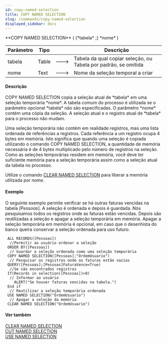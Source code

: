 ```yaml
---
id: copy-named-selection
title: COPY NAMED SELECTION
slug: /commands/copy-named-selection
displayed_sidebar: docs
---
```


<!--REF #_command_.COPY NAMED SELECTION.Syntax-->**COPY NAMED SELECTION** ( {*tabela* ;} *nome* )<!-- END REF-->
<!--REF #_command_.COPY NAMED SELECTION.Params-->
| Parâmetro | Tipo |  | Descrição |
| --- | --- | --- | --- |
| tabela | Table | &#x1F852; | Tabela da qual copiar seleção, ou Tabela por padrão, se omitida |
| nome | Text | &#x1F852; | Nome da seleção temporal a criar |

<!-- END REF-->

#### Descrição 

<!--REF #_command_.COPY NAMED SELECTION.Summary-->COPY NAMED SELECTION copia a seleção atual de *tabela* em uma seleção temporária *nome*.<!-- END REF--> A tabela comum do processo é utilizada se o parâmetro opcional *tabela* não são especificadas. O parâmetro *nome* contém uma cópia da seleção. A seleção atual e o registro atual de *tabela* para o processo não mudam.

Uma seleção temporária não contém em realidade registros, mas uma lista ordenada de referências a registros. Cada referência a um registro ocupa 4 bytes em memória. Isto significa que quando uma seleção é copiada utilizando o comando COPY NAMED SELECTION, a quantidade de memória necessária é de 4 bytes multiplicado pelo número de registros na seleção. Como as seleções temporárias residem em memória, você deve ter suficiente memória para a seleção temporária assim como a seleção atual da tabela no processo.

Utilize o comando [CLEAR NAMED SELECTION](clear-named-selection.md "CLEAR NAMED SELECTION") para liberar a memória utilizada por *nome*.

#### Exemplo 

O seguinte exemplo permite verificar se há outras faturas vencidas na tabela *\[Pessoas*\]. A seleção é ordenada e depois é guardada. Nós pesquisamos todos os registros onde as faturas estão vencidas. Depois são reutilizadas a seleção e apagar a seleção temporária em memória. Apagar a seleção temporária em memória é opcional, em caso que o desenhista do banco queira conservar a seleção ordenada para uso futuro:

```4d
 ALL RECORDS([Pessoas])
  //Permitir ao usuário ordenar a seleção
 ORDER BY([Pessoas])
  // Guardar a seleção ordenada como uma seleção temporária
 COPY NAMED SELECTION([Pessoas];"OrdemUsuario")
  // Pesquisar os registros onde as faturas estão vazias
 QUERY([Pessoas];[Pessoas]FaturaVence=True)
  //Se são encontrados registros
 If(Records in selection([Pessoas])>0)
  // Informar ao usuário
    ALERT("Se houver faturas vencidas na tabela.")
 End if
  // Reutilizar a seleção temporária ordenada
 USE NAMED SELECTION("OrdemUsuario")
  // Apagar a seleção da memória
 CLEAR NAMED SELECTION("OrdemUsuario")
```

#### Ver também 

[CLEAR NAMED SELECTION](clear-named-selection.md)  
[CUT NAMED SELECTION](cut-named-selection.md)  
[USE NAMED SELECTION](use-named-selection.md)  